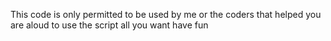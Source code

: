 This code is only permitted to be used by me or the coders that helped you are aloud to use the script all you want have fun
